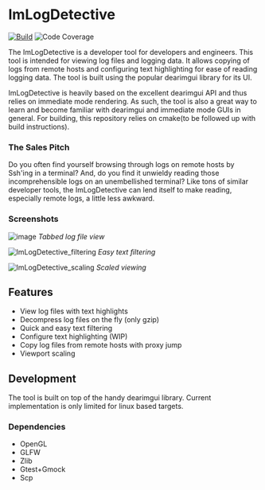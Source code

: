 # ImLogDetective
[![Build](https://github.com/bilal614/ImLogDetective/actions/workflows/build.yml/badge.svg)](https://github.com/bilal614/ImLogDetective/actions/workflows/build.yml)
![Code Coverage](https://img.shields.io/badge/Code%20Coverage-63%25-yellow?style=flat)

The ImLogDetective is a developer tool for developers and engineers. This tool is intended for viewing log files and logging data. It allows copying of logs from remote hosts and configuring text highlighting for ease of reading logging data. The tool is built using the popular dearimgui library for its UI.

ImLogDetective is heavily based on the excellent dearimgui API and thus relies on immediate mode rendering. As such, the tool is also a great way to learn and become familiar with dearimgui and immediate mode GUIs in general. For building, this repository relies on cmake(to be followed up with build instructions).

### The Sales Pitch
Do you often find yourself browsing through logs on remote hosts by Ssh'ing in a terminal? And, do you find it unwieldy reading those incomprehensible logs on an unembellished terminal? Like tons of similar developer tools, the ImLogDetective can lend itself to make reading, especially remote logs, a little less awkward.

### Screenshots 
![image](https://github.com/bilal614/ImLogDetective/assets/15609233/3fcc5e47-bdef-4078-a976-400831fc2233)
*Tabbed log file view*

![ImLogDetective_filtering](https://github.com/bilal614/ImLogDetective/assets/15609233/ff26a475-0ff8-4e11-ade8-48730d60e412)
*Easy text filtering*

![ImLogDetective_scaling](https://github.com/bilal614/ImLogDetective/assets/15609233/7556841b-2606-4056-9ed1-29e627be4eb6)
*Scaled viewing*

## Features
* View log files with text highlights
* Decompress log files on the fly (only gzip)
* Quick and easy text filtering
* Configure text highlighting (WIP)
* Copy log files from remote hosts with proxy jump
* Viewport scaling

## Development
The tool is built on top of the handy dearimgui library. Current implementation is only limited for linux based targets.

### Dependencies
* OpenGL
* GLFW
* Zlib
* Gtest+Gmock
* Scp
